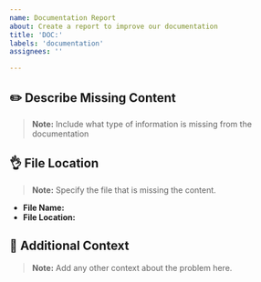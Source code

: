 ```yaml
---
name: Documentation Report
about: Create a report to improve our documentation
title: 'DOC:'
labels: 'documentation'
assignees: ''

---
```


## :pencil2: Describe Missing Content
> **Note:** Include what type of information is missing from the documentation

## :ok_hand: File Location
> **Note:** Specify the file that is missing the content.

- **File Name:**
- **File Location:**

## :ledger: Additional Context
> **Note:** Add any other context about the problem here.
